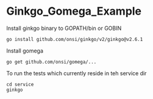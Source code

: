 # Ginkgo_Gomega_Example

Install ginkgo binary to GOPATH/bin or GOBIN
```
go install github.com/onsi/ginkgo/v2/ginkgo@v2.6.1
```

Install gomega
```
go get github.com/onsi/gomega/...
```

To run the tests which currently reside in teh service dir
```
cd service
ginkgo
```
